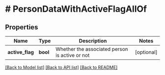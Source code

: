 # # PersonDataWithActiveFlagAllOf

## Properties

Name | Type | Description | Notes
------------ | ------------- | ------------- | -------------
**active_flag** | **bool** | Whether the associated person is active or not | [optional]

[[Back to Model list]](../README.md#documentation-for-models) [[Back to API list]](../README.md#documentation-for-api-endpoints) [[Back to README]](../README.md)
